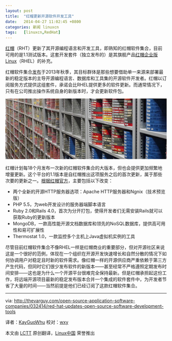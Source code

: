 ```yaml
---
layout: post
title:	"红帽更新开源软件开发工具"
date:	2014-04-27 11:02:45 +0800 
categories:	新闻 linuxcn 
tags:	[linuxcn,RedHat]
---
```



[红帽](http://redhat.com/)（RHT）更新了其开源编程语言和开发工具，即熟知的红帽软件集合，目前可用的是1.1测试版本。这套开发套件（独立发布的）是其旗舰产品[红帽企业版Linux](http://www.redhat.com/products/enterprise-linux/)（RHEL）的补充。


红帽软件集合[发布](http://developerblog.redhat.com/2013/09/12/rhscl1-ga/)于2013年秋季，其目标群体是那些想要借助单一来源来部署最新的稳定版本的主导开源编程语言、数据库和工具集的开源软件开发者。红帽以订阅服务方式提供这组套件，承诺会比RHEL提供更多的软件更新。而通常情况下，只有在公司推出操作系统自身的新版本时，才会更新软件包。


![](/Asserts/Images/album/201404/27/110248a99cvwvu9297chu2.jpg)


红帽计划每18个月发布一次新的红帽软件集合的大版本，但也会提供更加频繁地增量更新。这个平台的1.1版本是自红帽推出这项服务之后的首次更新，属于那些次要的更新之一。[根据红帽官方](http://www.redhat.com/about/news/archive/2014/3/red-hat-software-collections-1-1-beta-now-available)，主要包括以下改变：


* 两个全新的开源HTTP服务器选项：Apache HTTP服务器和Ngnix（技术预览版）
* PHP 5.5，为web开发设计的服务器端脚本语言
* Ruby 2.0和Rails 4.0，首次为分开打包，使得开发者们无需安装Rails就可以获取Ruby的更新版本
* MongoDB，一款高性能开源文档数据库和领先的NoSQL数据库，提供高可用性和易可扩展性
* Thermostat 1.0，一款监控多个主机上Java虚拟机实例的工具


尽管目前红帽软件集合不像RHEL一样是红帽商业的重要部分，但对开源社区来说这是一个很好的范例，体现在一个组织在开源开发快速增长和自然分散的情况下如何协调用户对稳定且时新的软件需求。像红帽一样的开源供应商严重依赖于第三方产生代码，但同时它们很少发布软件的新版本——甚至经常不严格遵照定期发布时间安排——这也是为什么一个开源平台很难完全保持最新。但是红帽承担起这份工作，将远端开源项目最新的稳定发布版本合并一个集成的软件套件中，为开发者节省了大量的时间——当然前提是他们已经订阅了这款红帽软件集合。




---


via: <http://thevarguy.com/open-source-application-software-companies/032414/red-hat-updates-open-source-software-development-tools>


译者：[KayGuoWhu](https://github.com/KayGuoWhu) 校对：[wxy](https://github.com/wxy)


本文由 [LCTT](https://github.com/LCTT/TranslateProject) 原创翻译，[Linux中国](http://linux.cn/) 荣誉推出
